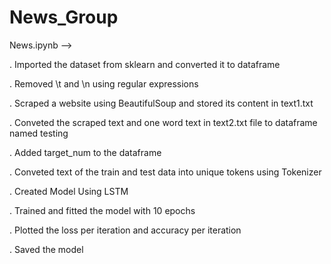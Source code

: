 # News_Group

News.ipynb -->

. Imported the dataset from sklearn and converted it to dataframe

. Removed \t and \n using regular expressions

. Scraped a website using BeautifulSoup and stored its content in text1.txt

. Conveted the scraped text and one word text in text2.txt file to dataframe named testing

. Added target_num to the dataframe

. Conveted text of the train and test data into unique tokens using Tokenizer

. Created Model Using LSTM

. Trained and fitted the model with 10 epochs

. Plotted the loss per iteration and accuracy per iteration

. Saved the model
